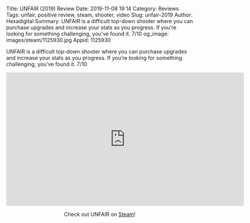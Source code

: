 Title: UNFAIR (2019) Review
Date: 2019-11-08 19:14
Category: Reviews
Tags: unfair, positive review, steam, shooter, video
Slug: unfair-2019
Author: Hexadigital
Summary: UNFAIR is a difficult top-down shooter where you can purchase upgrades and increase your stats as you progress. If you’re looking for something challenging, you’ve found it. 7/10
og_image: images/steam/1125930.jpg
Appid: 1125930

UNFAIR is a difficult top-down shooter where you can purchase upgrades and increase your stats as you progress. If you’re looking for something challenging, you’ve found it. 7/10

<center><iframe src="https://www.youtube.com/embed/niO0bny0_AE?feature=oembed" allow="accelerometer; autoplay; encrypted-media; gyroscope; picture-in-picture" width="640" height="360" frameborder="0"></iframe>

Check out UNFAIR on [Steam](https://store.steampowered.com/app/1125930/?curator_clanid=34633900)!</center>